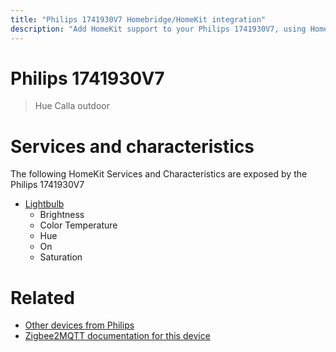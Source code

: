 ```yaml
---
title: "Philips 1741930V7 Homebridge/HomeKit integration"
description: "Add HomeKit support to your Philips 1741930V7, using Homebridge, Zigbee2MQTT and homebridge-z2m."
---
```

<!---
This file has been GENERATED using src/docgen/docgen.ts
DO NOT EDIT THIS FILE MANUALLY!
-->
# Philips 1741930V7
> Hue Calla outdoor


# Services and characteristics
The following HomeKit Services and Characteristics are exposed by
the Philips 1741930V7

* [Lightbulb](../../light.md)
  * Brightness
  * Color Temperature
  * Hue
  * On
  * Saturation


# Related
* [Other devices from Philips](../index.md#philips)
* [Zigbee2MQTT documentation for this device](https://www.zigbee2mqtt.io/devices/1741930V7.html)